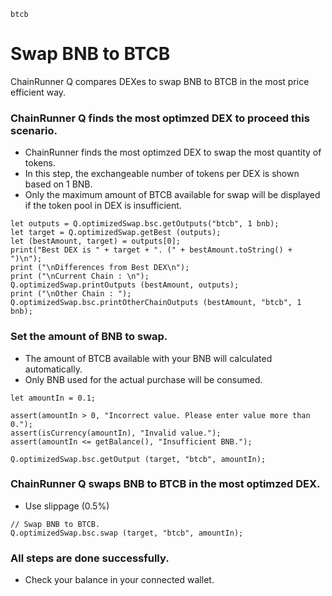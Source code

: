 ```meta-Currency
btcb
```

# Swap BNB to BTCB

ChainRunner Q compares DEXes to swap BNB to BTCB in the most price efficient way.

### ChainRunner Q finds the most optimzed DEX to proceed this scenario.

- ChainRunner finds the most optimzed DEX to swap the most quantity of tokens.
- In this step, the exchangeable number of tokens per DEX is shown based on 1 BNB.
- Only the maximum amount of BTCB available for swap will be displayed if the token pool in DEX is insufficient.

```output-Dynamic
let outputs = Q.optimizedSwap.bsc.getOutputs("btcb", 1 bnb);
let target = Q.optimizedSwap.getBest (outputs);
let (bestAmount, target) = outputs[0];
print("Best DEX is " + target + ". (" + bestAmount.toString() + ")\n");
print ("\nDifferences from Best DEX\n");
print ("\nCurrent Chain : \n");
Q.optimizedSwap.printOutputs (bestAmount, outputs);
print ("\nOther Chain : ");
Q.optimizedSwap.bsc.printOtherChainOutputs (bestAmount, "btcb", 1 bnb);
```

### Set the amount of BNB to swap.

- The amount of BTCB available with your BNB will calculated automatically.
- Only BNB used for the actual purchase will be consumed.

```input-Dynamic BNB
let amountIn = 0.1;
```

```input-Verify
assert(amountIn > 0, "Incorrect value. Please enter value more than 0.");
assert(isCurrency(amountIn), "Invalid value.");
assert(amountIn <= getBalance(), "Insufficient BNB.");
```

```output-Dynamic BTCB
Q.optimizedSwap.bsc.getOutput (target, "btcb", amountIn);
```

### ChainRunner Q swaps BNB to BTCB in the most optimzed DEX.

- Use slippage (0.5%)

```taster
// Swap BNB to BTCB.
Q.optimizedSwap.bsc.swap (target, "btcb", amountIn);
```

### All steps are done successfully.

- Check your balance in your connected wallet.
